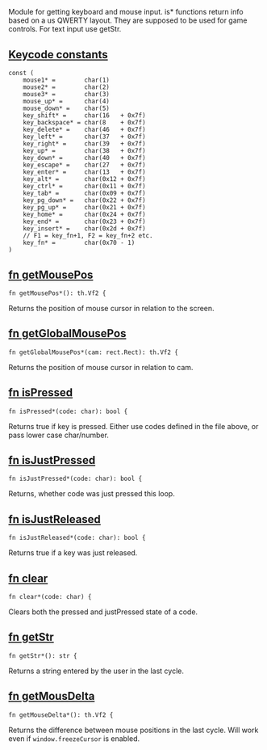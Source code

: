 ## [](https://git.sr.ht/~mrms/tophat/tree/main/item/umka/input.um#L0)

```
```

Module for getting keyboard and mouse input.
is* functions return info based on a us QWERTY layout. They are supposed to
be used for game controls. For text input use getStr.


## [Keycode constants](https://git.sr.ht/~mrms/tophat/tree/main/item/umka/input.um#L9)

```
const (
	mouse1* =        char(1)
	mouse2* =        char(2)
	mouse3* =        char(3)
	mouse_up* =      char(4)
	mouse_down* =    char(5)
	key_shift* =     char(16   + 0x7f)
	key_backspace* = char(8    + 0x7f)
	key_delete* =    char(46   + 0x7f)
	key_left* =      char(37   + 0x7f)
	key_right* =     char(39   + 0x7f)
	key_up* =        char(38   + 0x7f)
	key_down* =      char(40   + 0x7f)
	key_escape* =    char(27   + 0x7f)
	key_enter* =     char(13   + 0x7f)	
	key_alt* =       char(0x12 + 0x7f)
	key_ctrl* =      char(0x11 + 0x7f)
	key_tab* =       char(0x09 + 0x7f)
	key_pg_down* =   char(0x22 + 0x7f)
	key_pg_up* =     char(0x21 + 0x7f)
	key_home* =      char(0x24 + 0x7f)
	key_end* =       char(0x23 + 0x7f)
	key_insert* =    char(0x2d + 0x7f)
	// F1 = key_fn+1, F2 = key_fn+2 etc.
	key_fn* =        char(0x70 - 1)
)
```



## [fn getMousePos](https://git.sr.ht/~mrms/tophat/tree/main/item/umka/input.um#L38)

```
fn getMousePos*(): th.Vf2 {
```

Returns the position of mouse cursor in relation to the screen.


## [fn getGlobalMousePos](https://git.sr.ht/~mrms/tophat/tree/main/item/umka/input.um#L46)

```
fn getGlobalMousePos*(cam: rect.Rect): th.Vf2 {
```

Returns the position of mouse cursor in relation to cam.


## [fn isPressed](https://git.sr.ht/~mrms/tophat/tree/main/item/umka/input.um#L53)

```
fn isPressed*(code: char): bool {
```

Returns true if key is pressed. Either use codes defined in the file above,
or pass lower case char/number.


## [fn isJustPressed](https://git.sr.ht/~mrms/tophat/tree/main/item/umka/input.um#L62)

```
fn isJustPressed*(code: char): bool {
```

Returns, whether code was just pressed this loop.


## [fn isJustReleased](https://git.sr.ht/~mrms/tophat/tree/main/item/umka/input.um#L69)

```
fn isJustReleased*(code: char): bool {
```

Returns true if a key was just released.


## [fn clear](https://git.sr.ht/~mrms/tophat/tree/main/item/umka/input.um#L76)

```
fn clear*(code: char) {
```

Clears both the pressed and justPressed state of a code.


## [fn getStr](https://git.sr.ht/~mrms/tophat/tree/main/item/umka/input.um#L83)

```
fn getStr*(): str {
```

Returns a string entered by the user in the last cycle.


## [fn getMousDelta](https://git.sr.ht/~mrms/tophat/tree/main/item/umka/input.um#L90)

```
fn getMouseDelta*(): th.Vf2 {
```

Returns the difference between mouse positions in the last cycle. Will work
even if `window.freezeCursor` is enabled.


